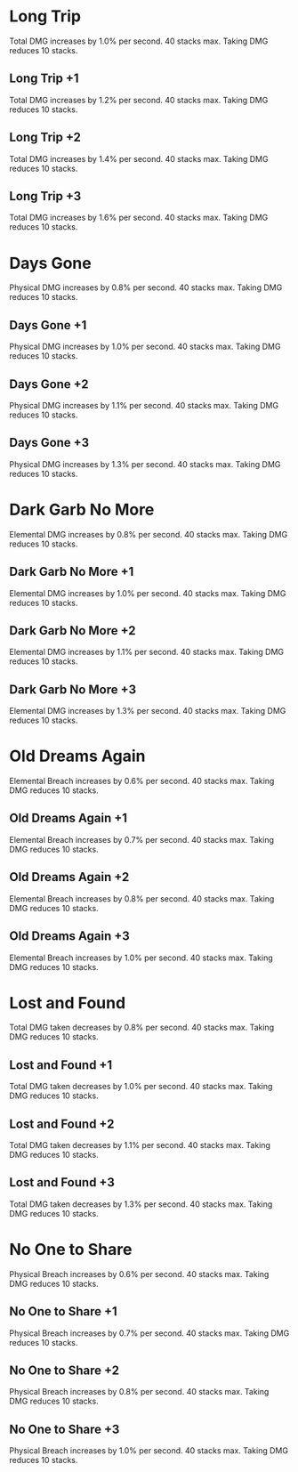 # Long Trip

Total DMG increases by 1.0% per second. 40 stacks max. Taking DMG reduces 10 stacks.

## Long Trip +1

Total DMG increases by 1.2% per second. 40 stacks max. Taking DMG reduces 10 stacks.

## Long Trip +2

Total DMG increases by 1.4% per second. 40 stacks max. Taking DMG reduces 10 stacks.

## Long Trip +3

Total DMG increases by 1.6% per second. 40 stacks max. Taking DMG reduces 10 stacks.

# Days Gone

Physical DMG increases by 0.8% per second. 40 stacks max. Taking DMG reduces 10 stacks.

## Days Gone +1

Physical DMG increases by 1.0% per second. 40 stacks max. Taking DMG reduces 10 stacks.

## Days Gone +2

Physical DMG increases by 1.1% per second. 40 stacks max. Taking DMG reduces 10 stacks.

## Days Gone +3

Physical DMG increases by 1.3% per second. 40 stacks max. Taking DMG reduces 10 stacks.

# Dark Garb No More

Elemental DMG increases by 0.8% per second. 40 stacks max. Taking DMG reduces 10 stacks.

## Dark Garb No More +1

Elemental DMG increases by 1.0% per second. 40 stacks max. Taking DMG reduces 10 stacks.

## Dark Garb No More +2

Elemental DMG increases by 1.1% per second. 40 stacks max. Taking DMG reduces 10 stacks.

## Dark Garb No More +3

Elemental DMG increases by 1.3% per second. 40 stacks max. Taking DMG reduces 10 stacks.

# Old Dreams Again

Elemental Breach increases by 0.6% per second. 40 stacks max. Taking DMG reduces 10 stacks.

## Old Dreams Again +1

Elemental Breach increases by 0.7% per second. 40 stacks max. Taking DMG reduces 10 stacks.

## Old Dreams Again +2

Elemental Breach increases by 0.8% per second. 40 stacks max. Taking DMG reduces 10 stacks.

## Old Dreams Again +3

Elemental Breach increases by 1.0% per second. 40 stacks max. Taking DMG reduces 10 stacks.

# Lost and Found

Total DMG taken decreases by 0.8% per second. 40 stacks max. Taking DMG reduces 10 stacks.

## Lost and Found +1

Total DMG taken decreases by 1.0% per second. 40 stacks max. Taking DMG reduces 10 stacks.

## Lost and Found +2

Total DMG taken decreases by 1.1% per second. 40 stacks max. Taking DMG reduces 10 stacks.

## Lost and Found +3

Total DMG taken decreases by 1.3% per second. 40 stacks max. Taking DMG reduces 10 stacks.

# No One to Share

Physical Breach increases by 0.6% per second. 40 stacks max. Taking DMG reduces 10 stacks.

## No One to Share +1

Physical Breach increases by 0.7% per second. 40 stacks max. Taking DMG reduces 10 stacks.

## No One to Share +2

Physical Breach increases by 0.8% per second. 40 stacks max. Taking DMG reduces 10 stacks.

## No One to Share +3

Physical Breach increases by 1.0% per second. 40 stacks max. Taking DMG reduces 10 stacks.
